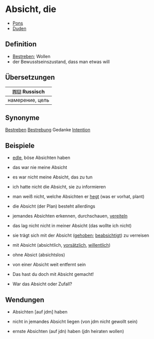 # Absicht, die

- [Pons](https://de.pons.com/%C3%BCbersetzung/deutsch-als-fremdsprache/absicht)
- [Duden](https://www.duden.de/rechtschreibung/Absicht)

## Definition

- [Bestreben](./Bestreben.md); Wollen
- der Bewusstseinszustand, dass man etwas will

## Übersetzungen

| 🇷🇺 Russisch     |
| --------------- |
| намерение, цель |

## Synonyme

[Bestreben](./Bestreben.md)
[Bestrebung](./Bestrebung.md)
Gedanke
[Intention](./Intention)

## Beispiele

- [edle](./edel), böse Absichten haben

- das war nie meine Absicht

- es war nicht meine Absicht, das zu tun

- ich hatte nicht die Absicht, sie zu informieren

- man weiß nicht, welche Absichten er [hegt](./hegen.md) (was er vorhat, plant)

- die Absicht (der Plan) besteht allerdings

- jemandes Absichten erkennen, durchschauen, [vereiteln](./vereiteln.md)

- das lag nicht nicht in meiner Absicht (das wollte ich nicht)

- sie trägt sich mit der Absicht ([gehoben](./gehoben.md); [beabsichtigt](./beabsichtigen.md)) zu verreisen

- mit Absicht (absichtlich, [vorsätzlich](./vorsaetzlich.md), [willentlich](./willentlich.md))

- ohne Absict (absichtslos)

- von einer Absicht weit entfernt sein

- Das hast du doch mit Absicht gemacht!

- War das Absicht oder Zufall?

## Wendungen

- Absichten [auf jdm] haben

- nicht in jemandes Absicht liegen (von jdm nicht gewollt sein)

- ernste Absichten (auf jdn) haben (jdn heiraten wollen)
